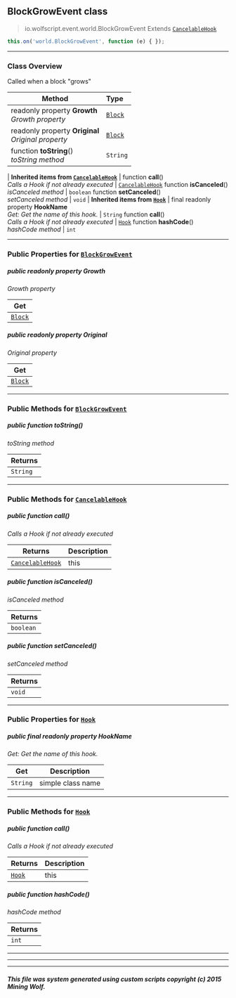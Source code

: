 ## BlockGrowEvent __class__

>io.wolfscript.event.world.BlockGrowEvent
>Extends [`CancelableHook`](../CancelableHook.md)
``` javascript
this.on('world.BlockGrowEvent', function (e) { });
```


---

### Class Overview

Called when a block "grows"

Method | Type   
--- | :--- 
 readonly property __Growth__ <br> _Growth property_ | [`Block`](../../api/world/blocks/Block.md)
 readonly property __Original__ <br> _Original property_ | [`Block`](../../api/world/blocks/Block.md)
 function __toString__() <br> _toString method_ | `String`
 |
__Inherited items from [`CancelableHook`](../CancelableHook.md)__ |
 function __call__() <br> _Calls a Hook if not already executed_ | [`CancelableHook`](../CancelableHook.md)
 function __isCanceled__() <br> _isCanceled method_ | `boolean`
 function __setCanceled__() <br> _setCanceled method_ | `void`
 |
__Inherited items from [`Hook`](../Hook.md)__ |
final readonly property __HookName__ <br> _Get: Get the name of this hook._ | `String`
 function __call__() <br> _Calls a Hook if not already executed_ | [`Hook`](../Hook.md)
 function __hashCode__() <br> _hashCode method_ | `int`







---


### Public Properties for [`BlockGrowEvent`](BlockGrowEvent.md)

##### <a id='growth'></a>public  readonly property __Growth__

_Growth property_

Get | 
--- | 
[`Block`](../../api/world/blocks/Block.md) |



##### <a id='original'></a>public  readonly property __Original__

_Original property_

Get | 
--- | 
[`Block`](../../api/world/blocks/Block.md) |



---

### Public Methods for [`BlockGrowEvent`](BlockGrowEvent.md)

##### <a id='tostring'></a>public  function __toString__()

_toString method_

Returns | 
--- | 
`String` |


---

### Public Methods for [`CancelableHook`](../CancelableHook.md)

##### <a id='call'></a>public  function __call__()

_Calls a Hook if not already executed_

Returns | Description
--- | --- 
[`CancelableHook`](../CancelableHook.md) | this


##### <a id='iscanceled'></a>public  function __isCanceled__()

_isCanceled method_

Returns | 
--- | 
`boolean` |


##### <a id='setcanceled'></a>public  function __setCanceled__()

_setCanceled method_

Returns | 
--- | 
`void` |


---

### Public Properties for [`Hook`](../Hook.md)

##### <a id='hookname'></a>public final readonly property __HookName__

_Get: Get the name of this hook._

Get | Description
--- | --- 
`String` | simple class name



---

### Public Methods for [`Hook`](../Hook.md)

##### <a id='call'></a>public  function __call__()

_Calls a Hook if not already executed_

Returns | Description
--- | --- 
[`Hook`](../Hook.md) | this


##### <a id='hashcode'></a>public  function __hashCode__()

_hashCode method_

Returns | 
--- | 
`int` |


---


---


---


##### This file was system generated using custom scripts copyright (c) 2015 Mining Wolf.
	

